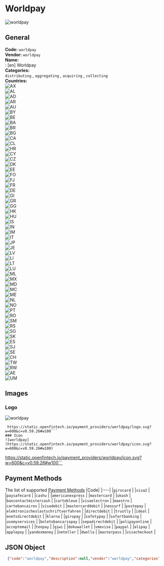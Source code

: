 # Worldpay 
![worldpay](https://static.openfintech.io/payment_providers/worldpay/logo.svg?w=600&c=v0.59.26#w100)  
## General 
**Code:** `worldpay`  
**Vendor:** `worldpay`  
**Name:**  
:	[en] Worldpay  
**Categories:**  
`distributing`  , `aggregating`  , `acquiring`  , `collecting`  
**Countries:**  
![AX](https://cdnjs.cloudflare.com/ajax/libs/flag-icon-css/3.3.0/flags/4x3/AX.svg#w24)  
![AL](https://cdnjs.cloudflare.com/ajax/libs/flag-icon-css/3.3.0/flags/4x3/AL.svg#w24)  
![AD](https://cdnjs.cloudflare.com/ajax/libs/flag-icon-css/3.3.0/flags/4x3/AD.svg#w24)  
![AR](https://cdnjs.cloudflare.com/ajax/libs/flag-icon-css/3.3.0/flags/4x3/AR.svg#w24)  
![AU](https://cdnjs.cloudflare.com/ajax/libs/flag-icon-css/3.3.0/flags/4x3/AU.svg#w24)  
![BY](https://cdnjs.cloudflare.com/ajax/libs/flag-icon-css/3.3.0/flags/4x3/BY.svg#w24)  
![BE](https://cdnjs.cloudflare.com/ajax/libs/flag-icon-css/3.3.0/flags/4x3/BE.svg#w24)  
![BA](https://cdnjs.cloudflare.com/ajax/libs/flag-icon-css/3.3.0/flags/4x3/BA.svg#w24)  
![BR](https://cdnjs.cloudflare.com/ajax/libs/flag-icon-css/3.3.0/flags/4x3/BR.svg#w24)  
![BG](https://cdnjs.cloudflare.com/ajax/libs/flag-icon-css/3.3.0/flags/4x3/BG.svg#w24)  
![CA](https://cdnjs.cloudflare.com/ajax/libs/flag-icon-css/3.3.0/flags/4x3/CA.svg#w24)  
![CL](https://cdnjs.cloudflare.com/ajax/libs/flag-icon-css/3.3.0/flags/4x3/CL.svg#w24)  
![HR](https://cdnjs.cloudflare.com/ajax/libs/flag-icon-css/3.3.0/flags/4x3/HR.svg#w24)  
![CY](https://cdnjs.cloudflare.com/ajax/libs/flag-icon-css/3.3.0/flags/4x3/CY.svg#w24)  
![CZ](https://cdnjs.cloudflare.com/ajax/libs/flag-icon-css/3.3.0/flags/4x3/CZ.svg#w24)  
![DK](https://cdnjs.cloudflare.com/ajax/libs/flag-icon-css/3.3.0/flags/4x3/DK.svg#w24)  
![EE](https://cdnjs.cloudflare.com/ajax/libs/flag-icon-css/3.3.0/flags/4x3/EE.svg#w24)  
![FO](https://cdnjs.cloudflare.com/ajax/libs/flag-icon-css/3.3.0/flags/4x3/FO.svg#w24)  
![FJ](https://cdnjs.cloudflare.com/ajax/libs/flag-icon-css/3.3.0/flags/4x3/FJ.svg#w24)  
![FR](https://cdnjs.cloudflare.com/ajax/libs/flag-icon-css/3.3.0/flags/4x3/FR.svg#w24)  
![DE](https://cdnjs.cloudflare.com/ajax/libs/flag-icon-css/3.3.0/flags/4x3/DE.svg#w24)  
![GI](https://cdnjs.cloudflare.com/ajax/libs/flag-icon-css/3.3.0/flags/4x3/GI.svg#w24)  
![GR](https://cdnjs.cloudflare.com/ajax/libs/flag-icon-css/3.3.0/flags/4x3/GR.svg#w24)  
![GG](https://cdnjs.cloudflare.com/ajax/libs/flag-icon-css/3.3.0/flags/4x3/GG.svg#w24)  
![HK](https://cdnjs.cloudflare.com/ajax/libs/flag-icon-css/3.3.0/flags/4x3/HK.svg#w24)  
![HU](https://cdnjs.cloudflare.com/ajax/libs/flag-icon-css/3.3.0/flags/4x3/HU.svg#w24)  
![IS](https://cdnjs.cloudflare.com/ajax/libs/flag-icon-css/3.3.0/flags/4x3/IS.svg#w24)  
![IN](https://cdnjs.cloudflare.com/ajax/libs/flag-icon-css/3.3.0/flags/4x3/IN.svg#w24)  
![IM](https://cdnjs.cloudflare.com/ajax/libs/flag-icon-css/3.3.0/flags/4x3/IM.svg#w24)  
![IT](https://cdnjs.cloudflare.com/ajax/libs/flag-icon-css/3.3.0/flags/4x3/IT.svg#w24)  
![JP](https://cdnjs.cloudflare.com/ajax/libs/flag-icon-css/3.3.0/flags/4x3/JP.svg#w24)  
![JE](https://cdnjs.cloudflare.com/ajax/libs/flag-icon-css/3.3.0/flags/4x3/JE.svg#w24)  
![LV](https://cdnjs.cloudflare.com/ajax/libs/flag-icon-css/3.3.0/flags/4x3/LV.svg#w24)  
![LI](https://cdnjs.cloudflare.com/ajax/libs/flag-icon-css/3.3.0/flags/4x3/LI.svg#w24)  
![LT](https://cdnjs.cloudflare.com/ajax/libs/flag-icon-css/3.3.0/flags/4x3/LT.svg#w24)  
![LU](https://cdnjs.cloudflare.com/ajax/libs/flag-icon-css/3.3.0/flags/4x3/LU.svg#w24)  
![ML](https://cdnjs.cloudflare.com/ajax/libs/flag-icon-css/3.3.0/flags/4x3/ML.svg#w24)  
![MX](https://cdnjs.cloudflare.com/ajax/libs/flag-icon-css/3.3.0/flags/4x3/MX.svg#w24)  
![MD](https://cdnjs.cloudflare.com/ajax/libs/flag-icon-css/3.3.0/flags/4x3/MD.svg#w24)  
![MC](https://cdnjs.cloudflare.com/ajax/libs/flag-icon-css/3.3.0/flags/4x3/MC.svg#w24)  
![ME](https://cdnjs.cloudflare.com/ajax/libs/flag-icon-css/3.3.0/flags/4x3/ME.svg#w24)  
![NL](https://cdnjs.cloudflare.com/ajax/libs/flag-icon-css/3.3.0/flags/4x3/NL.svg#w24)  
![NO](https://cdnjs.cloudflare.com/ajax/libs/flag-icon-css/3.3.0/flags/4x3/NO.svg#w24)  
![PT](https://cdnjs.cloudflare.com/ajax/libs/flag-icon-css/3.3.0/flags/4x3/PT.svg#w24)  
![RO](https://cdnjs.cloudflare.com/ajax/libs/flag-icon-css/3.3.0/flags/4x3/RO.svg#w24)  
![SM](https://cdnjs.cloudflare.com/ajax/libs/flag-icon-css/3.3.0/flags/4x3/SM.svg#w24)  
![RS](https://cdnjs.cloudflare.com/ajax/libs/flag-icon-css/3.3.0/flags/4x3/RS.svg#w24)  
![SG](https://cdnjs.cloudflare.com/ajax/libs/flag-icon-css/3.3.0/flags/4x3/SG.svg#w24)  
![SK](https://cdnjs.cloudflare.com/ajax/libs/flag-icon-css/3.3.0/flags/4x3/SK.svg#w24)  
![ES](https://cdnjs.cloudflare.com/ajax/libs/flag-icon-css/3.3.0/flags/4x3/ES.svg#w24)  
![SJ](https://cdnjs.cloudflare.com/ajax/libs/flag-icon-css/3.3.0/flags/4x3/SJ.svg#w24)  
![SE](https://cdnjs.cloudflare.com/ajax/libs/flag-icon-css/3.3.0/flags/4x3/SE.svg#w24)  
![CH](https://cdnjs.cloudflare.com/ajax/libs/flag-icon-css/3.3.0/flags/4x3/CH.svg#w24)  
![TW](https://cdnjs.cloudflare.com/ajax/libs/flag-icon-css/3.3.0/flags/4x3/TW.svg#w24)  
![RW](https://cdnjs.cloudflare.com/ajax/libs/flag-icon-css/3.3.0/flags/4x3/RW.svg#w24)  
![AE](https://cdnjs.cloudflare.com/ajax/libs/flag-icon-css/3.3.0/flags/4x3/AE.svg#w24)  
![UM](https://cdnjs.cloudflare.com/ajax/libs/flag-icon-css/3.3.0/flags/4x3/UM.svg#w24)  
 
## Images 
### Logo 
![worldpay](https://static.openfintech.io/payment_providers/worldpay/logo.svg?w=600&c=v0.59.26#w100)  
```
 https://static.openfintech.io/payment_providers/worldpay/logo.svg?w=600&c=v0.59.26#w100```  
### Icon 
![worldpay](https://static.openfintech.io/payment_providers/worldpay/icon.svg?w=600&c=v0.59.26#w100)  
```
 https://static.openfintech.io/payment_providers/worldpay/icon.svg?w=600&c=v0.59.26#w100```  
## Payment Methods 
The list of supported  [Payment Methods](#) 
|Code| 
|:---| 
|`girocard` | 
|`visa2` | 
|`paysafecard` | 
|`cashu` | 
|`americanexpress` | 
|`mastercard` | 
|`ukash` | 
|`bancontactmistercash` | 
|`cartebleue` | 
|`visaelectron` | 
|`maestro` | 
|`cartebancaires` | 
|`visadebit` | 
|`mastercarddebit` | 
|`neosurf` | 
|`postepay` | 
|`elektronischeslastschriftverfahren` | 
|`directdebit` | 
|`trustly` | 
|`ideal` | 
|`enetsdirectdebit` | 
|`klarna` | 
|`giropay` | 
|`safetypay` | 
|`sofortbanking` | 
|`usemyservices` | 
|`boletobancariopay` | 
|`sepadirectdebit` | 
|`polipayonline` | 
|`acceptemail` | 
|`tenpay` | 
|`qiwi` | 
|`dokuwallet` | 
|`vmevisa` | 
|`paypal` | 
|`alipay` | 
|`applepay` | 
|`yandexmoney` | 
|`neteller` | 
|`dwolla` | 
|`masterpass` | 
|`visacheckout` | 
 
## JSON Object 
```json
 {"code":"worldpay","description":null,"vendor":"worldpay","categories":["distributing","aggregating","acquiring","collecting"],"countries":["AX","AL","AD","AR","AU","BY","BE","BA","BR","BG","CA","CL","HR","CY","CZ","DK","EE","FO","FJ","FR","DE","GI","GR","GG","HK","HU","IS","IN","IM","IT","JP","JE","LV","LI","LT","LU","ML","MX","MD","MC","ME","NL","NO","PT","RO","SM","RS","SG","SK","ES","SJ","SE","CH","TW","RW","AE","UM"],"payment_method":["girocard","visa2","paysafecard","cashu","americanexpress","mastercard","ukash","bancontactmistercash","cartebleue","visaelectron","maestro","cartebancaires","visadebit","mastercarddebit","neosurf","postepay","elektronischeslastschriftverfahren","directdebit","trustly","ideal","enetsdirectdebit","klarna","giropay","safetypay","sofortbanking","usemyservices","boletobancariopay","sepadirectdebit","polipayonline","acceptemail","tenpay","qiwi","dokuwallet","vmevisa","paypal","alipay","applepay","yandexmoney","neteller","dwolla","masterpass","visacheckout"],"payout_method":null,"metadata":{"about_payments_code":"worldpay"},"name":{"en":"Worldpay"}}```  

